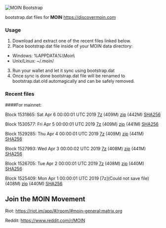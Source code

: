 ![MOIN Bootstrap](https://i.imgur.com/KjM1jMp.jpg)

bootstrap.dat files for **MOIN** https://discovermoin.com

### Usage

1. Download and extract one of the recent files linked below.
2. Place bootstrap.dat file inside of your MOIN data directory:
 - Windows: %APPDATA%\Moin\
 - Unix/Linux: ~/.moin/
3. Run your wallet and let it sync using bootstrap.dat
4. Once sync is done bootstrap.dat file will be renamed to bootstrap.dat.old automagically and can be safely removed.


### Recent files

####For mainnet:

Block 1531865: Sat Apr  6 00:00:01 UTC 2019 [7z](https://transfer.sh/spOmx/bootstrap.dat.20190406.7z) (409M) [zip](https://transfer.sh/xvo9A/bootstrap.dat.20190406.zip) (442M) [SHA256](https://transfer.sh/Fb8p9/sha256.txt)

Block 1530577: Fri Apr  5 00:00:01 UTC 2019 [7z](https://transfer.sh/Gqsa1/bootstrap.dat.20190405.7z) (409M) [zip](https://transfer.sh/n7egn/bootstrap.dat.20190405.zip) (441M) [SHA256](https://transfer.sh/O75SZ/sha256.txt)

Block 1529285: Thu Apr  4 00:00:01 UTC 2019 [7z](https://transfer.sh/7lZVY/bootstrap.dat.20190404.7z) (409M) [zip](https://transfer.sh/AYM5Q/bootstrap.dat.20190404.zip) (441M) [SHA256](https://transfer.sh/YtDF/sha256.txt)

Block 1527993: Wed Apr  3 00:00:02 UTC 2019 [7z](https://transfer.sh/5MRsW/bootstrap.dat.20190403.7z) (408M) [zip](https://transfer.sh/RX5N3/bootstrap.dat.20190403.zip) (441M) [SHA256](https://transfer.sh/BvWOT/sha256.txt)

Block 1526705: Tue Apr  2 00:00:01 UTC 2019 [7z](https://transfer.sh/EopDl/bootstrap.dat.20190402.7z) (408M) [zip](https://transfer.sh/pz3ub/bootstrap.dat.20190402.zip) (440M) [SHA256](https://transfer.sh/OhoEJ/sha256.txt)

Block 1525409: Mon Apr  1 00:00:01 UTC 2019 [7z](Could not save file) (408M) [zip](https://transfer.sh/10D7S4/bootstrap.dat.20190401.zip) (440M) [SHA256](https://transfer.sh/oYC0N/sha256.txt)

## Join the MOIN Movement

Riot: https://riot.im/app/#/room/#moin-general:matrix.org

Reddit: https://www.reddit.com/r/MOIN
